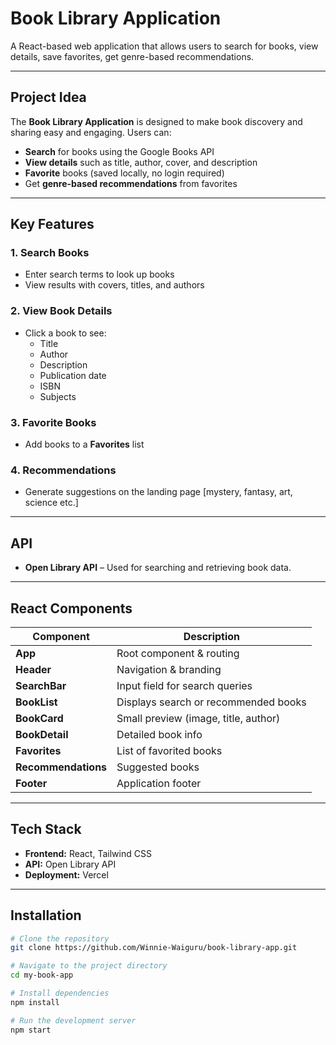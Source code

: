 # Book Library Application

A React-based web application that allows users to search for books, view details, save favorites, get genre-based recommendations.

---

## Project Idea

The **Book Library Application** is designed to make book discovery and sharing easy and engaging. Users can:

- **Search** for books using the Google Books API
- **View details** such as title, author, cover, and description
- **Favorite** books (saved locally, no login required)
- Get **genre-based recommendations** from favorites

---

## Key Features

### 1. Search Books

- Enter search terms to look up books
- View results with covers, titles, and authors

### 2. View Book Details

- Click a book to see:
  - Title
  - Author
  - Description
  - Publication date
  - ISBN
  - Subjects

### 3. Favorite Books

- Add books to a **Favorites** list

### 4. Recommendations

- Generate suggestions on the landing page [mystery, fantasy, art, science etc.]

---

## API

- **Open Library API** – Used for searching and retrieving book data.

---

## React Components

| Component           | Description                          |
| ------------------- | ------------------------------------ |
| **App**             | Root component & routing             |
| **Header**          | Navigation & branding                |
| **SearchBar**       | Input field for search queries       |
| **BookList**        | Displays search or recommended books |
| **BookCard**        | Small preview (image, title, author) |
| **BookDetail**      | Detailed book info                   |
| **Favorites**       | List of favorited books              |
| **Recommendations** | Suggested books                      |
| **Footer**          | Application footer                   |

---

## Tech Stack

- **Frontend:** React, Tailwind CSS
- **API:** Open Library API
- **Deployment:** Vercel

---

## Installation

```bash
# Clone the repository
git clone https://github.com/Winnie-Waiguru/book-library-app.git

# Navigate to the project directory
cd my-book-app

# Install dependencies
npm install

# Run the development server
npm start
```
